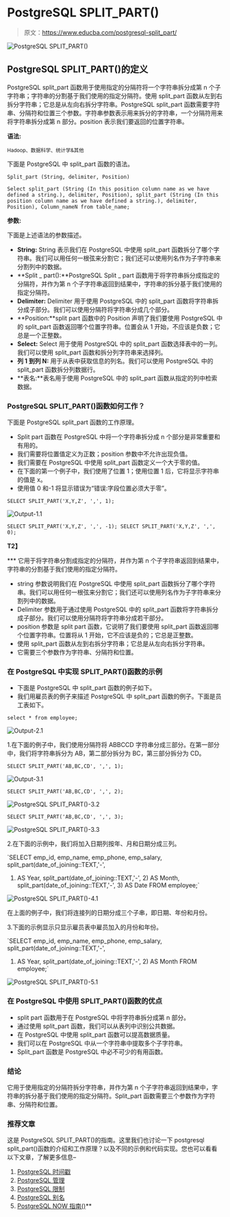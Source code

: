 # PostgreSQL SPLIT_PART()

> 原文：<https://www.educba.com/postgresql-split_part/>

![PostgreSQL SPLIT_PART()](img/db94cfc4d4ea86c912532d555d8ba6b0.png)



## PostgreSQL SPLIT_PART()的定义

PostgreSQL split_part 函数用于使用指定的分隔符将一个字符串拆分成第 n 个子字符串；字符串的分割基于我们使用的指定分隔符。使用 split_part 函数从左到右拆分字符串；它总是从左向右拆分字符串。PostgreSQL split_part 函数需要字符串、分隔符和位置三个参数。字符串参数表示用来拆分的字符串，一个分隔符用来将字符串拆分成第 n 部分。position 表示我们要返回的位置字符串。

**语法:**

<small>Hadoop、数据科学、统计学&其他</small>

下面是 PostgreSQL 中 split_part 函数的语法。

`Split_part (String, delimiter, Position)`

`Select split_part (String (In this position column name as we have defined a string.), delimiter, Position), split_part (String (In this position column name as we have defined a string.), delimiter, Position), Column_nameN from table_name;`

**参数:**

下面是上述语法的参数描述。

*   **String:** String 表示我们在 PostgreSQL 中使用 split_part 函数拆分了哪个字符串。我们可以用任何一根弦来分割它；我们还可以使用列名作为子字符串来分割列中的数据。
*   **Split _ part():**PostgreSQL Split _ part 函数用于将字符串拆分成指定的分隔符，并作为第 n 个子字符串返回到结果中，字符串的拆分基于我们使用的指定分隔符。
*   **Delimiter:** Delimiter 用于使用 PostgreSQL 中的 split_part 函数将字符串拆分成子部分。我们可以使用分隔符将字符串分成几个部分。
*   **Position:**split part 函数中的 Position 声明了我们要使用 PostgreSQL 中的 split_part 函数返回哪个位置字符串。位置会从 1 开始，不应该是负数；它总是一个正整数。
*   **Select:** Select 用于使用 PostgreSQL 中的 split_part 函数选择表中的一列。我们可以使用 split_part 函数和拆分列字符串来选择列。
*   **列 1 到列 N:** 用于从表中获取信息的列名。我们可以使用 PostgreSQL 中的 split_part 函数拆分列数据行。
*   **表名:**表名用于使用 PostgreSQL 中的 split_part 函数从指定的列中检索数据。

### PostgreSQL SPLIT_PART()函数如何工作？

下面是 PostgreSQL split_part 函数的工作原理。

*   Split part 函数在 PostgreSQL 中将一个字符串拆分成 n 个部分是非常重要和有用的。
*   我们需要将位置值定义为正数；position 参数中不允许出现负值。
*   我们需要在 PostgreSQL 中使用 split_part 函数定义一个大于零的值。
*   在下面的第一个例子中，我们使用了位置 1；使用位置 1 后，它将显示字符串的值是 x。
*   使用值 0 和-1 将显示错误为“错误:字段位置必须大于零”。

`SELECT SPLIT_PART('X,Y,Z', ',', 1);`

![Output-1.1](img/f22320e515dc708d9f9aa924199d86e3.png "JavaScript every()")



`SELECT SPLIT_PART('X,Y,Z', ',', -1);
SELECT SPLIT_PART('X,Y,Z', ',', 0);`

**T2】**



 ***   它用于将字符串分割成指定的分隔符，并作为第 n 个子字符串返回到结果中，字符串的分割基于我们使用的指定分隔符。
*   string 参数说明我们在 PostgreSQL 中使用 split_part 函数拆分了哪个字符串。我们可以用任何一根弦来分割它；我们还可以使用列名作为子字符串来分割列中的数据。
*   Delimiter 参数用于通过使用 PostgreSQL 中的 split_part 函数将字符串拆分成子部分。我们可以使用分隔符将字符串分成若干部分。
*   position 参数是 split part 函数，它说明了我们要使用 split_part 函数返回哪个位置字符串。位置将从 1 开始，它不应该是负的；它总是正整数。
*   使用 split_part 函数从左到右拆分字符串；它总是从左向右拆分字符串。
*   它需要三个参数作为字符串、分隔符和位置。

### 在 PostgreSQL 中实现 SPLIT_PART()函数的示例

*   下面是 PostgreSQL 中 split_part 函数的例子如下。
*   我们用雇员表的例子来描述 PostgreSQL 中 split_part 函数的例子。下面是员工表如下。

`select * from employee;`

![Output-2.1](img/75f4226e8965d91d2fe0346f220ea19c.png "Output-2.1")



1.在下面的例子中，我们使用分隔符将 ABBCCD 字符串分成三部分。在第一部分中，我们将字符串拆分为 AB，第二部分拆分为 BC，第三部分拆分为 CD。

`SELECT SPLIT_PART('AB,BC,CD', ',', 1);`

![Output-3.1](img/1b34dd10e2889f0dd736614b7ed4e09f.png "Output-3.1")



`SELECT SPLIT_PART('AB,BC,CD', ',', 2);`

![PostgreSQL SPLIT_PART()-3.2](img/dd10b7005b6599c2ac0142de3ec10c92.png "PostgreSQL SPLIT_PART()-3.2")



`SELECT SPLIT_PART('AB,BC,CD', ',', 3);`

![PostgreSQL SPLIT_PART()-3.3](img/3e1ebd55da14320c0506a551e63cba5b.png)



2.在下面的示例中，我们将加入日期列按年、月和日期分成三列。

`SELECT emp_id, emp_name, emp_phone, emp_salary, split_part(date_of_joining::TEXT,'-',
1) AS Year, split_part(date_of_joining::TEXT,'-', 2) AS Month, split_part(date_of_joining::TEXT,'-', 3) AS Date FROM employee;`

![PostgreSQL SPLIT_PART()-4.1](img/fd34f608c1b805371d6c3e4f854948e4.png "PostgreSQL SPLIT_PART()-4.1")



在上面的例子中，我们将连接列的日期分成三个子串，即日期、年份和月份。

3.下面的示例显示只显示雇员表中雇员加入的月份和年份。

`SELECT emp_id, emp_name, emp_phone, emp_salary, split_part(date_of_joining::TEXT,'-',
1) AS Year, split_part(date_of_joining::TEXT,'-', 2) AS Month FROM employee;`

![PostgreSQL SPLIT_PART()-5.1](img/7f92f9b5acb5eabd89f7eebf82338fa2.png "PostgreSQL SPLIT_PART()-5.1")



### 在 PostgreSQL 中使用 SPLIT_PART()函数的优点

*   split part 函数用于在 PostgreSQL 中将字符串拆分成第 n 部分。
*   通过使用 split_part 函数，我们可以从表列中识别公共数据。
*   在 PostgreSQL 中使用 split_part 函数可以提高数据质量。
*   我们可以在 PostgreSQL 中从一个字符串中提取多个子字符串。
*   Split_part 函数是 PostgreSQL 中必不可少的有用函数。

### 结论

它用于使用指定的分隔符拆分字符串，并作为第 n 个子字符串返回到结果中，字符串的拆分基于我们使用的指定分隔符。Split_part 函数需要三个参数作为字符串、分隔符和位置。

### 推荐文章

这是 PostgreSQL SPLIT_PART()的指南。这里我们也讨论一下 postgresql split_part()函数的介绍和工作原理？以及不同的示例和代码实现。您也可以看看以下文章，了解更多信息–

1.  [PostgreSQL 时间戳](https://www.educba.com/postgresql-timestamp/)
2.  [PostgreSQL 管理](https://www.educba.com/postgresql-administration/)
3.  [PostgreSQL 限制](https://www.educba.com/postgresql-limit/)
4.  [PostgreSQL 别名](https://www.educba.com/postgresql-alias/)
5.  [PostgreSQL NOW 指南()](https://www.educba.com/postgresql-now/)**